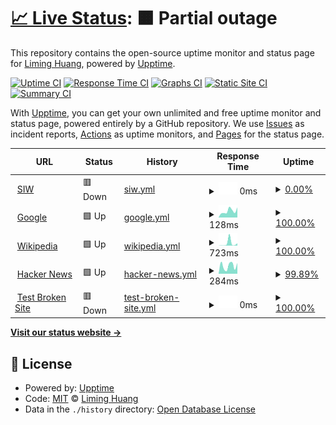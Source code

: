 # [📈 Live Status](https://liminghuang.github.io/upptime): <!--live status--> **🟧 Partial outage**

This repository contains the open-source uptime monitor and status page for [Liming Huang](https://liminghuang.github.io/upptime), powered by [Upptime](https://github.com/upptime/upptime).

[![Uptime CI](https://github.com/liminghuang/upptime/workflows/Uptime%20CI/badge.svg)](https://github.com/liminghuang/upptime/actions?query=workflow%3A%22Uptime+CI%22)
[![Response Time CI](https://github.com/liminghuang/upptime/workflows/Response%20Time%20CI/badge.svg)](https://github.com/liminghuang/upptime/actions?query=workflow%3A%22Response+Time+CI%22)
[![Graphs CI](https://github.com/liminghuang/upptime/workflows/Graphs%20CI/badge.svg)](https://github.com/liminghuang/upptime/actions?query=workflow%3A%22Graphs+CI%22)
[![Static Site CI](https://github.com/liminghuang/upptime/workflows/Static%20Site%20CI/badge.svg)](https://github.com/liminghuang/upptime/actions?query=workflow%3A%22Static+Site+CI%22)
[![Summary CI](https://github.com/liminghuang/upptime/workflows/Summary%20CI/badge.svg)](https://github.com/liminghuang/upptime/actions?query=workflow%3A%22Summary+CI%22)

With [Upptime](https://upptime.js.org), you can get your own unlimited and free uptime monitor and status page, powered entirely by a GitHub repository. We use [Issues](https://github.com/liminghuang/upptime/issues) as incident reports, [Actions](https://github.com/liminghuang/upptime/actions) as uptime monitors, and [Pages](https://liminghuang.github.io/upptime) for the status page.

<!--start: status pages-->
<!-- This summary is generated by Upptime (https://github.com/upptime/upptime) -->
<!-- Do not edit this manually, your changes will be overwritten -->
<!-- prettier-ignore -->
| URL | Status | History | Response Time | Uptime |
| --- | ------ | ------- | ------------- | ------ |
| <img alt="" src="https://icons.duckduckgo.com/ip3/oaione.tw.ico" height="13"> [SIW](http://oaione.tw/~siw) | 🟥 Down | [siw.yml](https://github.com/liminghuang/upptime/commits/HEAD/history/siw.yml) | <details><summary><img alt="Response time graph" src="./graphs/siw/response-time-week.png" height="20"> 0ms</summary><br><a href="https://liminghuang.github.io/upptime/history/siw"><img alt="Response time 2440" src="https://img.shields.io/endpoint?url=https%3A%2F%2Fraw.githubusercontent.com%2Fliminghuang%2Fupptime%2FHEAD%2Fapi%2Fsiw%2Fresponse-time.json"></a><br><a href="https://liminghuang.github.io/upptime/history/siw"><img alt="24-hour response time 0" src="https://img.shields.io/endpoint?url=https%3A%2F%2Fraw.githubusercontent.com%2Fliminghuang%2Fupptime%2FHEAD%2Fapi%2Fsiw%2Fresponse-time-day.json"></a><br><a href="https://liminghuang.github.io/upptime/history/siw"><img alt="7-day response time 0" src="https://img.shields.io/endpoint?url=https%3A%2F%2Fraw.githubusercontent.com%2Fliminghuang%2Fupptime%2FHEAD%2Fapi%2Fsiw%2Fresponse-time-week.json"></a><br><a href="https://liminghuang.github.io/upptime/history/siw"><img alt="30-day response time 338" src="https://img.shields.io/endpoint?url=https%3A%2F%2Fraw.githubusercontent.com%2Fliminghuang%2Fupptime%2FHEAD%2Fapi%2Fsiw%2Fresponse-time-month.json"></a><br><a href="https://liminghuang.github.io/upptime/history/siw"><img alt="1-year response time 2682" src="https://img.shields.io/endpoint?url=https%3A%2F%2Fraw.githubusercontent.com%2Fliminghuang%2Fupptime%2FHEAD%2Fapi%2Fsiw%2Fresponse-time-year.json"></a></details> | <details><summary><a href="https://liminghuang.github.io/upptime/history/siw">0.00%</a></summary><a href="https://liminghuang.github.io/upptime/history/siw"><img alt="All-time uptime 26.16%" src="https://img.shields.io/endpoint?url=https%3A%2F%2Fraw.githubusercontent.com%2Fliminghuang%2Fupptime%2FHEAD%2Fapi%2Fsiw%2Fuptime.json"></a><br><a href="https://liminghuang.github.io/upptime/history/siw"><img alt="24-hour uptime 0.00%" src="https://img.shields.io/endpoint?url=https%3A%2F%2Fraw.githubusercontent.com%2Fliminghuang%2Fupptime%2FHEAD%2Fapi%2Fsiw%2Fuptime-day.json"></a><br><a href="https://liminghuang.github.io/upptime/history/siw"><img alt="7-day uptime 0.00%" src="https://img.shields.io/endpoint?url=https%3A%2F%2Fraw.githubusercontent.com%2Fliminghuang%2Fupptime%2FHEAD%2Fapi%2Fsiw%2Fuptime-week.json"></a><br><a href="https://liminghuang.github.io/upptime/history/siw"><img alt="30-day uptime 1.38%" src="https://img.shields.io/endpoint?url=https%3A%2F%2Fraw.githubusercontent.com%2Fliminghuang%2Fupptime%2FHEAD%2Fapi%2Fsiw%2Fuptime-month.json"></a><br><a href="https://liminghuang.github.io/upptime/history/siw"><img alt="1-year uptime 0.01%" src="https://img.shields.io/endpoint?url=https%3A%2F%2Fraw.githubusercontent.com%2Fliminghuang%2Fupptime%2FHEAD%2Fapi%2Fsiw%2Fuptime-year.json"></a></details>
| <img alt="" src="https://icons.duckduckgo.com/ip3/www.google.com.ico" height="13"> [Google](https://www.google.com) | 🟩 Up | [google.yml](https://github.com/liminghuang/upptime/commits/HEAD/history/google.yml) | <details><summary><img alt="Response time graph" src="./graphs/google/response-time-week.png" height="20"> 128ms</summary><br><a href="https://liminghuang.github.io/upptime/history/google"><img alt="Response time 109" src="https://img.shields.io/endpoint?url=https%3A%2F%2Fraw.githubusercontent.com%2Fliminghuang%2Fupptime%2FHEAD%2Fapi%2Fgoogle%2Fresponse-time.json"></a><br><a href="https://liminghuang.github.io/upptime/history/google"><img alt="24-hour response time 198" src="https://img.shields.io/endpoint?url=https%3A%2F%2Fraw.githubusercontent.com%2Fliminghuang%2Fupptime%2FHEAD%2Fapi%2Fgoogle%2Fresponse-time-day.json"></a><br><a href="https://liminghuang.github.io/upptime/history/google"><img alt="7-day response time 128" src="https://img.shields.io/endpoint?url=https%3A%2F%2Fraw.githubusercontent.com%2Fliminghuang%2Fupptime%2FHEAD%2Fapi%2Fgoogle%2Fresponse-time-week.json"></a><br><a href="https://liminghuang.github.io/upptime/history/google"><img alt="30-day response time 133" src="https://img.shields.io/endpoint?url=https%3A%2F%2Fraw.githubusercontent.com%2Fliminghuang%2Fupptime%2FHEAD%2Fapi%2Fgoogle%2Fresponse-time-month.json"></a><br><a href="https://liminghuang.github.io/upptime/history/google"><img alt="1-year response time 111" src="https://img.shields.io/endpoint?url=https%3A%2F%2Fraw.githubusercontent.com%2Fliminghuang%2Fupptime%2FHEAD%2Fapi%2Fgoogle%2Fresponse-time-year.json"></a></details> | <details><summary><a href="https://liminghuang.github.io/upptime/history/google">100.00%</a></summary><a href="https://liminghuang.github.io/upptime/history/google"><img alt="All-time uptime 100.00%" src="https://img.shields.io/endpoint?url=https%3A%2F%2Fraw.githubusercontent.com%2Fliminghuang%2Fupptime%2FHEAD%2Fapi%2Fgoogle%2Fuptime.json"></a><br><a href="https://liminghuang.github.io/upptime/history/google"><img alt="24-hour uptime 100.00%" src="https://img.shields.io/endpoint?url=https%3A%2F%2Fraw.githubusercontent.com%2Fliminghuang%2Fupptime%2FHEAD%2Fapi%2Fgoogle%2Fuptime-day.json"></a><br><a href="https://liminghuang.github.io/upptime/history/google"><img alt="7-day uptime 100.00%" src="https://img.shields.io/endpoint?url=https%3A%2F%2Fraw.githubusercontent.com%2Fliminghuang%2Fupptime%2FHEAD%2Fapi%2Fgoogle%2Fuptime-week.json"></a><br><a href="https://liminghuang.github.io/upptime/history/google"><img alt="30-day uptime 100.00%" src="https://img.shields.io/endpoint?url=https%3A%2F%2Fraw.githubusercontent.com%2Fliminghuang%2Fupptime%2FHEAD%2Fapi%2Fgoogle%2Fuptime-month.json"></a><br><a href="https://liminghuang.github.io/upptime/history/google"><img alt="1-year uptime 100.00%" src="https://img.shields.io/endpoint?url=https%3A%2F%2Fraw.githubusercontent.com%2Fliminghuang%2Fupptime%2FHEAD%2Fapi%2Fgoogle%2Fuptime-year.json"></a></details>
| <img alt="" src="https://icons.duckduckgo.com/ip3/en.wikipedia.org.ico" height="13"> [Wikipedia](https://en.wikipedia.org) | 🟩 Up | [wikipedia.yml](https://github.com/liminghuang/upptime/commits/HEAD/history/wikipedia.yml) | <details><summary><img alt="Response time graph" src="./graphs/wikipedia/response-time-week.png" height="20"> 723ms</summary><br><a href="https://liminghuang.github.io/upptime/history/wikipedia"><img alt="Response time 210" src="https://img.shields.io/endpoint?url=https%3A%2F%2Fraw.githubusercontent.com%2Fliminghuang%2Fupptime%2FHEAD%2Fapi%2Fwikipedia%2Fresponse-time.json"></a><br><a href="https://liminghuang.github.io/upptime/history/wikipedia"><img alt="24-hour response time 725" src="https://img.shields.io/endpoint?url=https%3A%2F%2Fraw.githubusercontent.com%2Fliminghuang%2Fupptime%2FHEAD%2Fapi%2Fwikipedia%2Fresponse-time-day.json"></a><br><a href="https://liminghuang.github.io/upptime/history/wikipedia"><img alt="7-day response time 723" src="https://img.shields.io/endpoint?url=https%3A%2F%2Fraw.githubusercontent.com%2Fliminghuang%2Fupptime%2FHEAD%2Fapi%2Fwikipedia%2Fresponse-time-week.json"></a><br><a href="https://liminghuang.github.io/upptime/history/wikipedia"><img alt="30-day response time 283" src="https://img.shields.io/endpoint?url=https%3A%2F%2Fraw.githubusercontent.com%2Fliminghuang%2Fupptime%2FHEAD%2Fapi%2Fwikipedia%2Fresponse-time-month.json"></a><br><a href="https://liminghuang.github.io/upptime/history/wikipedia"><img alt="1-year response time 211" src="https://img.shields.io/endpoint?url=https%3A%2F%2Fraw.githubusercontent.com%2Fliminghuang%2Fupptime%2FHEAD%2Fapi%2Fwikipedia%2Fresponse-time-year.json"></a></details> | <details><summary><a href="https://liminghuang.github.io/upptime/history/wikipedia">100.00%</a></summary><a href="https://liminghuang.github.io/upptime/history/wikipedia"><img alt="All-time uptime 100.00%" src="https://img.shields.io/endpoint?url=https%3A%2F%2Fraw.githubusercontent.com%2Fliminghuang%2Fupptime%2FHEAD%2Fapi%2Fwikipedia%2Fuptime.json"></a><br><a href="https://liminghuang.github.io/upptime/history/wikipedia"><img alt="24-hour uptime 100.00%" src="https://img.shields.io/endpoint?url=https%3A%2F%2Fraw.githubusercontent.com%2Fliminghuang%2Fupptime%2FHEAD%2Fapi%2Fwikipedia%2Fuptime-day.json"></a><br><a href="https://liminghuang.github.io/upptime/history/wikipedia"><img alt="7-day uptime 100.00%" src="https://img.shields.io/endpoint?url=https%3A%2F%2Fraw.githubusercontent.com%2Fliminghuang%2Fupptime%2FHEAD%2Fapi%2Fwikipedia%2Fuptime-week.json"></a><br><a href="https://liminghuang.github.io/upptime/history/wikipedia"><img alt="30-day uptime 100.00%" src="https://img.shields.io/endpoint?url=https%3A%2F%2Fraw.githubusercontent.com%2Fliminghuang%2Fupptime%2FHEAD%2Fapi%2Fwikipedia%2Fuptime-month.json"></a><br><a href="https://liminghuang.github.io/upptime/history/wikipedia"><img alt="1-year uptime 100.00%" src="https://img.shields.io/endpoint?url=https%3A%2F%2Fraw.githubusercontent.com%2Fliminghuang%2Fupptime%2FHEAD%2Fapi%2Fwikipedia%2Fuptime-year.json"></a></details>
| <img alt="" src="https://icons.duckduckgo.com/ip3/news.ycombinator.com.ico" height="13"> [Hacker News](https://news.ycombinator.com) | 🟩 Up | [hacker-news.yml](https://github.com/liminghuang/upptime/commits/HEAD/history/hacker-news.yml) | <details><summary><img alt="Response time graph" src="./graphs/hacker-news/response-time-week.png" height="20"> 284ms</summary><br><a href="https://liminghuang.github.io/upptime/history/hacker-news"><img alt="Response time 330" src="https://img.shields.io/endpoint?url=https%3A%2F%2Fraw.githubusercontent.com%2Fliminghuang%2Fupptime%2FHEAD%2Fapi%2Fhacker-news%2Fresponse-time.json"></a><br><a href="https://liminghuang.github.io/upptime/history/hacker-news"><img alt="24-hour response time 334" src="https://img.shields.io/endpoint?url=https%3A%2F%2Fraw.githubusercontent.com%2Fliminghuang%2Fupptime%2FHEAD%2Fapi%2Fhacker-news%2Fresponse-time-day.json"></a><br><a href="https://liminghuang.github.io/upptime/history/hacker-news"><img alt="7-day response time 284" src="https://img.shields.io/endpoint?url=https%3A%2F%2Fraw.githubusercontent.com%2Fliminghuang%2Fupptime%2FHEAD%2Fapi%2Fhacker-news%2Fresponse-time-week.json"></a><br><a href="https://liminghuang.github.io/upptime/history/hacker-news"><img alt="30-day response time 312" src="https://img.shields.io/endpoint?url=https%3A%2F%2Fraw.githubusercontent.com%2Fliminghuang%2Fupptime%2FHEAD%2Fapi%2Fhacker-news%2Fresponse-time-month.json"></a><br><a href="https://liminghuang.github.io/upptime/history/hacker-news"><img alt="1-year response time 337" src="https://img.shields.io/endpoint?url=https%3A%2F%2Fraw.githubusercontent.com%2Fliminghuang%2Fupptime%2FHEAD%2Fapi%2Fhacker-news%2Fresponse-time-year.json"></a></details> | <details><summary><a href="https://liminghuang.github.io/upptime/history/hacker-news">99.89%</a></summary><a href="https://liminghuang.github.io/upptime/history/hacker-news"><img alt="All-time uptime 99.95%" src="https://img.shields.io/endpoint?url=https%3A%2F%2Fraw.githubusercontent.com%2Fliminghuang%2Fupptime%2FHEAD%2Fapi%2Fhacker-news%2Fuptime.json"></a><br><a href="https://liminghuang.github.io/upptime/history/hacker-news"><img alt="24-hour uptime 99.21%" src="https://img.shields.io/endpoint?url=https%3A%2F%2Fraw.githubusercontent.com%2Fliminghuang%2Fupptime%2FHEAD%2Fapi%2Fhacker-news%2Fuptime-day.json"></a><br><a href="https://liminghuang.github.io/upptime/history/hacker-news"><img alt="7-day uptime 99.89%" src="https://img.shields.io/endpoint?url=https%3A%2F%2Fraw.githubusercontent.com%2Fliminghuang%2Fupptime%2FHEAD%2Fapi%2Fhacker-news%2Fuptime-week.json"></a><br><a href="https://liminghuang.github.io/upptime/history/hacker-news"><img alt="30-day uptime 99.97%" src="https://img.shields.io/endpoint?url=https%3A%2F%2Fraw.githubusercontent.com%2Fliminghuang%2Fupptime%2FHEAD%2Fapi%2Fhacker-news%2Fuptime-month.json"></a><br><a href="https://liminghuang.github.io/upptime/history/hacker-news"><img alt="1-year uptime 100.00%" src="https://img.shields.io/endpoint?url=https%3A%2F%2Fraw.githubusercontent.com%2Fliminghuang%2Fupptime%2FHEAD%2Fapi%2Fhacker-news%2Fuptime-year.json"></a></details>
| <img alt="" src="https://icons.duckduckgo.com/ip3/thissitedoesnotexist.koj.co.ico" height="13"> [Test Broken Site](https://thissitedoesnotexist.koj.co) | 🟥 Down | [test-broken-site.yml](https://github.com/liminghuang/upptime/commits/HEAD/history/test-broken-site.yml) | <details><summary><img alt="Response time graph" src="./graphs/test-broken-site/response-time-week.png" height="20"> 0ms</summary><br><a href="https://liminghuang.github.io/upptime/history/test-broken-site"><img alt="Response time 0" src="https://img.shields.io/endpoint?url=https%3A%2F%2Fraw.githubusercontent.com%2Fliminghuang%2Fupptime%2FHEAD%2Fapi%2Ftest-broken-site%2Fresponse-time.json"></a><br><a href="https://liminghuang.github.io/upptime/history/test-broken-site"><img alt="24-hour response time 0" src="https://img.shields.io/endpoint?url=https%3A%2F%2Fraw.githubusercontent.com%2Fliminghuang%2Fupptime%2FHEAD%2Fapi%2Ftest-broken-site%2Fresponse-time-day.json"></a><br><a href="https://liminghuang.github.io/upptime/history/test-broken-site"><img alt="7-day response time 0" src="https://img.shields.io/endpoint?url=https%3A%2F%2Fraw.githubusercontent.com%2Fliminghuang%2Fupptime%2FHEAD%2Fapi%2Ftest-broken-site%2Fresponse-time-week.json"></a><br><a href="https://liminghuang.github.io/upptime/history/test-broken-site"><img alt="30-day response time 0" src="https://img.shields.io/endpoint?url=https%3A%2F%2Fraw.githubusercontent.com%2Fliminghuang%2Fupptime%2FHEAD%2Fapi%2Ftest-broken-site%2Fresponse-time-month.json"></a><br><a href="https://liminghuang.github.io/upptime/history/test-broken-site"><img alt="1-year response time 0" src="https://img.shields.io/endpoint?url=https%3A%2F%2Fraw.githubusercontent.com%2Fliminghuang%2Fupptime%2FHEAD%2Fapi%2Ftest-broken-site%2Fresponse-time-year.json"></a></details> | <details><summary><a href="https://liminghuang.github.io/upptime/history/test-broken-site">100.00%</a></summary><a href="https://liminghuang.github.io/upptime/history/test-broken-site"><img alt="All-time uptime 100.00%" src="https://img.shields.io/endpoint?url=https%3A%2F%2Fraw.githubusercontent.com%2Fliminghuang%2Fupptime%2FHEAD%2Fapi%2Ftest-broken-site%2Fuptime.json"></a><br><a href="https://liminghuang.github.io/upptime/history/test-broken-site"><img alt="24-hour uptime 100.00%" src="https://img.shields.io/endpoint?url=https%3A%2F%2Fraw.githubusercontent.com%2Fliminghuang%2Fupptime%2FHEAD%2Fapi%2Ftest-broken-site%2Fuptime-day.json"></a><br><a href="https://liminghuang.github.io/upptime/history/test-broken-site"><img alt="7-day uptime 100.00%" src="https://img.shields.io/endpoint?url=https%3A%2F%2Fraw.githubusercontent.com%2Fliminghuang%2Fupptime%2FHEAD%2Fapi%2Ftest-broken-site%2Fuptime-week.json"></a><br><a href="https://liminghuang.github.io/upptime/history/test-broken-site"><img alt="30-day uptime 100.00%" src="https://img.shields.io/endpoint?url=https%3A%2F%2Fraw.githubusercontent.com%2Fliminghuang%2Fupptime%2FHEAD%2Fapi%2Ftest-broken-site%2Fuptime-month.json"></a><br><a href="https://liminghuang.github.io/upptime/history/test-broken-site"><img alt="1-year uptime 100.00%" src="https://img.shields.io/endpoint?url=https%3A%2F%2Fraw.githubusercontent.com%2Fliminghuang%2Fupptime%2FHEAD%2Fapi%2Ftest-broken-site%2Fuptime-year.json"></a></details>

<!--end: status pages-->

[**Visit our status website →**](https://liminghuang.github.io/upptime)

## 📄 License

- Powered by: [Upptime](https://github.com/upptime/upptime)
- Code: [MIT](./LICENSE) © [Liming Huang](https://liminghuang.github.io/upptime)
- Data in the `./history` directory: [Open Database License](https://opendatacommons.org/licenses/odbl/1-0/)
